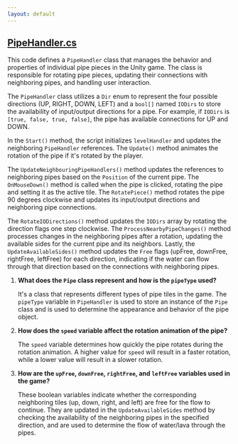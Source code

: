 ```yaml
---
layout: default
---
```


## [PipeHandler.cs](https://github.com/corovcam/pipe-world/blob/main/Assets/Scripts/PipeHandler.cs)

This code defines a `PipeHandler` class that manages the behavior and properties of individual pipe pieces in the Unity game. The class is responsible for rotating pipe pieces, updating their connections with neighboring pipes, and handling user interaction.

The `PipeHandler` class utilizes a `Dir` enum to represent the four possible directions (UP, RIGHT, DOWN, LEFT) and a `bool[]` named `IODirs` to store the availability of input/output directions for a pipe. For example, if `IODirs` is `[true, false, true, false]`, the pipe has available connections for UP and DOWN.

In the `Start()` method, the script initializes `levelHandler` and updates the neighboring `PipeHandler` references. The `Update()` method animates the rotation of the pipe if it's rotated by the player.

The `UpdateNeighbouringPipeHandlers()` method updates the references to neighboring pipes based on the `Position` of the current pipe. The `OnMouseDown()` method is called when the pipe is clicked, rotating the pipe and setting it as the active tile. The `RotatePiece()` method rotates the pipe 90 degrees clockwise and updates its input/output directions and neighboring pipe connections.

The `RotateIODirections()` method updates the `IODirs` array by rotating the direction flags one step clockwise. The `ProcessNearbyPipeChanges()` method processes changes in the neighboring pipes after a rotation, updating the available sides for the current pipe and its neighbors. Lastly, the `UpdateAvailableSides()` method updates the `Free` flags (upFree, downFree, rightFree, leftFree) for each direction, indicating if the water can flow through that direction based on the connections with neighboring pipes.

1. **What does the `Pipe` class represent and how is the `pipeType` used?**

   It's a class that represents different types of pipe tiles in the game. The `pipeType` variable in `PipeHandler` is used to store an instance of the `Pipe` class and is used to determine the appearance and behavior of the pipe object.

2. **How does the `speed` variable affect the rotation animation of the pipe?**

   The `speed` variable determines how quickly the pipe rotates during the rotation animation. A higher value for `speed` will result in a faster rotation, while a lower value will result in a slower rotation.

3. **How are the `upFree`, `downFree`, `rightFree`, and `leftFree` variables used in the game?**

   These boolean variables indicate whether the corresponding neighboring tiles (up, down, right, and left) are free for the flow to continue. They are updated in the `UpdateAvailableSides` method by checking the availability of the neighboring pipes in the specified direction, and are used to determine the flow of water/lava through the pipes.